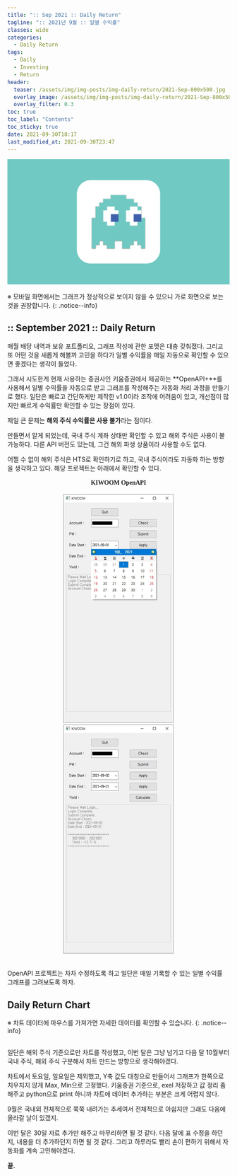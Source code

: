 ```yaml
---
title: ":: Sep 2021 :: Daily Return"
tagline: ":: 2021년 9월 :: 일별 수익률"
classes: wide
categories:
  - Daily Return
tags:
  - Daily
  - Investing
  - Return
header:
  teaser: /assets/img/img-posts/img-daily-return/2021-Sep-800x500.jpg
  overlay_image: /assets/img/img-posts/img-daily-return/2021-Sep-800x500.jpg
  overlay_filter: 0.3
toc: true
toc_label: "Contents"
toc_sticky: true
date: 2021-09-30T18:17
last_modified_at: 2021-09-30T23:47
---
```



![Thunmnail](/assets/img/img-config/blank-1600x900.jpg)

※ 모바일 화면에서는 그래프가 정상적으로 보이지 않을 수 있으니 가로 화면으로 보는 것을 권장합니다.
{: .notice--info}


## :: September 2021 :: Daily Return

매월 배당 내역과 보유 포트폴리오, 그래프 작성에 관한 포맷은 대충 갖춰졌다. 그리고 또 어떤 것을 새롭게 해볼까 고민을 하다가 일별 수익률을 매일 자동으로 확인할 수 있으면 좋겠다는 생각이 들었다.

그래서 시도한게 현재 사용하는 증권사인 키움증권에서 제공하는 **OpenAPI+**를 사용해서 일별 수익률을 자동으로 받고 그래프를 작성해주는 자동화 처리 과정을 만들기로 했다. 일단은 빠르고 간단하게만 제작한 v1.0이라 조작에 어려움이 있고, 개선점이 많지만 빠르게 수익률만 확인할 수 있는 장점이 있다.

제일 큰 문제는 **해외 주식 수익률은 사용 불가**라는 점이다.

만들면서 알게 되었는데, 국내 주식 계좌 상태만 확인할 수 있고 해외 주식은 사용이 불가능하다. 다른 API 버전도 있는데, 그건 해외 파생 상품이라 사용할 수도 없다.

어쩔 수 없이 해외 주식은 HTS로 확인하기로 하고, 국내 주식이라도 자동화 하는 방향을 생각하고 있다. 해당 프로젝트는 아래에서 확인할 수 있다.


<div align="center">
<a href="https://github.com/habijung/kiwoom-openapi" style="font-family: AppleSDGothicNeo; font-weight: bold; text-decoration: none;"><i class="fab fa-github-alt"></i> KIWOOM OpenAPI</a>
<br><br>

<img src="/assets/img/img-posts/img-daily-return/kiwoom-openapi-1.jpg" style="width: 250px; margin: 0 30px" />
<img src="/assets/img/img-posts/img-daily-return/kiwoom-openapi-2.jpg" style="width: 250px; margin: 0 30px" />
<br><br>
</div>


OpenAPI 프로젝트는 차차 수정하도록 하고 일단은 매일 기록할 수 있는 일별 수익률 그래프를 그려보도록 하자.


## Daily Return Chart

※ 차트 데이터에 마우스를 가져가면 자세한 데이터를 확인할 수 있습니다.
{: .notice--info}

<div style="margin: 0 auto 30px; width: 80%;"><canvas id="dailyReturn" height="200"></canvas></div>

일단은 해외 주식 기준으로만 차트를 작성했고, 이번 달은 그냥 넘기고 다음 달 10월부터 국내 주식, 해외 주식 구분해서 차트 만드는 방향으로 생각해야겠다.

차트에서 토요일, 일요일은 제외했고, Y축 값도 대칭으로 만들어서 그래프가 한쪽으로 치우치지 않게 Max, Min으로 고정했다. 키움증권 기준으로, exel 저장하고 값 정리 좀 해주고 python으로 print 하니까 차트에 데이터 추가하는 부분은 크게 어렵지 않다.

9월은 국내외 전체적으로 쭉쭉 내려가는 추세여서 전체적으로 아쉽지만 그래도 다음에 올라갈 날이 있겠지.

이번 달은 30일 자료 추가만 해주고 마무리하면 될 것 같다. 다음 달에 표 수정을 하던지, 내용을 더 추가하던지 하면 될 것 같다. 그리고 하루라도 빨리 손이 편하기 위해서 자동화를 계속 고민해야겠다.

**끝.**


<!-- chart script load -->
<script src="/assets/js/js-posts/js-daily-return/2021-09-30-sep-2021-return.js"></script>
